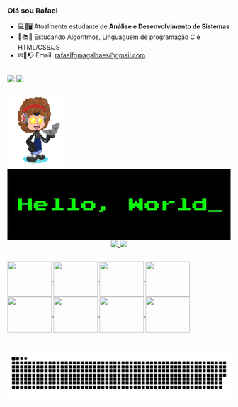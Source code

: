 ### **Olá sou Rafael**


- 💻📱🖥 Atualmente estudante de **Análise e Desenvolvimento de Sistemas**
- 📕📚📃 Estudando Algoritmos, Linguaguem de programação C e HTML/CSS/JS
- ✉📨📭 Email: rafaelfgmagalhaes@gmail.com
<br>
<a href="https://www.linkedin.com/in/rafaelfgmagalhaes/" target="_blank"><img src="https://img.shields.io/badge/-LinkedIn-%230077B5?style=for-the-badge&logo=linkedin&logoColor=white" target="_blank"></a>
<a href="https://instagram.com/raafael023/" target="_blank"><img src="https://img.shields.io/badge/-Instagram-%23E4405F?style=for-the-badge&logo=instagram&logoColor=white" target="_blank"></a>

##

<img height="160" width="130" src="https://github.com/Rafaelfgmagalhaes/Rafaelfgmagalhaes/blob/main/octocat-1658592555303.png" /><img align="right" height="160" width="650" src="https://github.com/Rafaelfgmagalhaes/Rafaelfgmagalhaes/blob/main/HelloWorld.png" />
 


##

<div align="center">
  <a href="https://github.com/Rafaelfgmagahaes">
  <img height="160em" src="https://github-readme-stats.vercel.app/api/?username=Rafaelfgmagalhaes&show_icons=true&theme=outrun&include_all_commits=true&count_private=true"/>
  <img height="160em" src="https://github-readme-stats.vercel.app/api/top-langs/?username=Rafaelfgmagalhaes&layout=compact&langs_count=7&theme=outrun"/>
</div>
  
##

<img align="center" height="80" width="100" src="https://cdn.jsdelivr.net/gh/devicons/devicon/icons/c/c-original.svg" />
<img align="center" height="80" width="100" src="https://cdn.jsdelivr.net/gh/devicons/devicon/icons/html5/html5-original-wordmark.svg" />
<img align="center" height="80" width="100" src="https://cdn.jsdelivr.net/gh/devicons/devicon/icons/css3/css3-original-wordmark.svg" />
<img align="center" height="80" width="100" src="https://cdn.jsdelivr.net/gh/devicons/devicon/icons/javascript/javascript-original.svg" />
<img align="center" height="80" width="100" src="https://cdn.jsdelivr.net/gh/devicons/devicon/icons/mysql/mysql-original-wordmark.svg" />
<img align="center" height="80" width="100" src="https://cdn.jsdelivr.net/gh/devicons/devicon/icons/windows8/windows8-original.svg" />
<img align="center" height="80" width="100" src="https://cdn.jsdelivr.net/gh/devicons/devicon/icons/msdos/msdos-original.svg" />
<img align="center" height="80" width="100" src="https://cdn.jsdelivr.net/gh/devicons/devicon/icons/linux/linux-original.svg" />
<div style="display: inline_block"><br>

##

  ![Snake animation](https://github.com/Rafaelfgmagalhaes/Rafaelfgmagalhaes/blob/output/github-contribution-grid-snake.svg)
 </div>
 

